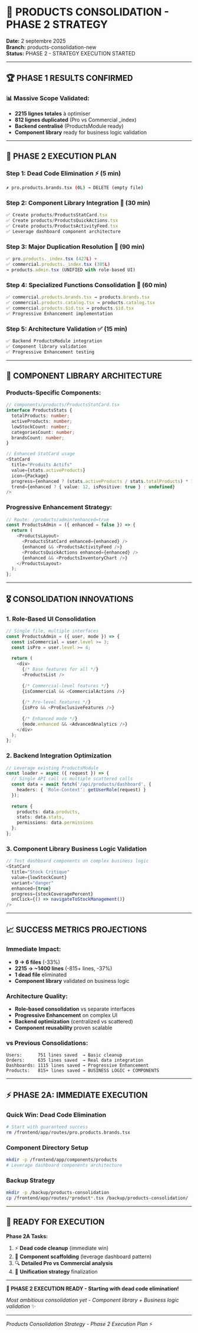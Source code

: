 # 🎯 PRODUCTS CONSOLIDATION - PHASE 2 STRATEGY

**Date:** 2 septembre 2025  
**Branch:** products-consolidation-new  
**Status:** PHASE 2 - STRATEGY EXECUTION STARTED  

---

## 🏆 **PHASE 1 RESULTS CONFIRMED**

### **📊 Massive Scope Validated:**
- **2215 lignes totales** à optimiser
- **812 lignes duplicated** (Pro vs Commercial _index)
- **Backend centralisé** (ProductsModule ready)
- **Component library** ready for business logic validation

---

## 🎯 **PHASE 2 EXECUTION PLAN**

### **Step 1: Dead Code Elimination** ⚡ (5 min)
```bash
✗ pro.products.brands.tsx (0L) → DELETE (empty file)
```

### **Step 2: Component Library Integration** 🧩 (30 min)  
```typescript
✅ Create products/ProductsStatCard.tsx
✅ Create products/ProductsQuickActions.tsx
✅ Create products/ProductsActivityFeed.tsx
✅ Leverage dashboard component architecture
```

### **Step 3: Major Duplication Resolution** 🎯 (90 min)
```typescript
✅ pro.products._index.tsx (427L) + 
✅ commercial.products._index.tsx (385L) 
→ products.admin.tsx (UNIFIED with role-based UI)
```

### **Step 4: Specialized Functions Consolidation** 🔧 (60 min)
```typescript
✅ commercial.products.brands.tsx → products.brands.tsx
✅ commercial.products.catalog.tsx → products.catalog.tsx  
✅ commercial.products.$id.tsx → products.$id.tsx
✅ Progressive Enhancement implementation
```

### **Step 5: Architecture Validation** ✅ (15 min)
```typescript
✅ Backend ProductsModule integration
✅ Component library validation
✅ Progressive Enhancement testing
```

---

## 🧩 **COMPONENT LIBRARY ARCHITECTURE**

### **Products-Specific Components:**
```typescript
// components/products/ProductsStatCard.tsx
interface ProductsStats {
  totalProducts: number;
  activeProducts: number;
  lowStockCount: number;
  categoriesCount: number;
  brandsCount: number;
}

// Enhanced StatCard usage
<StatCard
  title="Produits Actifs"  
  value={stats.activeProducts}
  icon={Package}
  progress={enhanced ? (stats.activeProducts / stats.totalProducts) * 100 : undefined}
  trend={enhanced ? { value: 12, isPositive: true } : undefined}
/>
```

### **Progressive Enhancement Strategy:**
```typescript
// Route: /products/admin?enhanced=true
const ProductsAdmin = ({ enhanced = false }) => {
  return (
    <ProductsLayout>
      <ProductsStatCard enhanced={enhanced} />
      {enhanced && <ProductsActivityFeed />}
      <ProductsQuickActions enhanced={enhanced} />
      {enhanced && <ProductsInventoryChart />}
    </ProductsLayout>
  );
};
```

---

## 🎖️ **CONSOLIDATION INNOVATIONS**

### **1. Role-Based UI Consolidation**
```typescript
// Single file, multiple interfaces
const ProductsAdmin = ({ user, mode }) => {
  const isCommercial = user.level >= 3;
  const isPro = user.level >= 4;
  
  return (
    <div>
      {/* Base features for all */}
      <ProductsList />
      
      {/* Commercial-level features */}
      {isCommercial && <CommercialActions />}
      
      {/* Pro-level features */} 
      {isPro && <ProExclusiveFeatures />}
      
      {/* Enhanced mode */}
      {mode.enhanced && <AdvancedAnalytics />}
    </div>
  );
};
```

### **2. Backend Integration Optimization**
```typescript
// Leverage existing ProductsModule
const loader = async ({ request }) => {
  // Single API call vs multiple scattered calls
  const data = await fetch('/api/products/dashboard', {
    headers: { 'Role-Context': getUserRole(request) }
  });
  
  return {
    products: data.products,
    stats: data.stats,
    permissions: data.permissions
  };
};
```

### **3. Component Library Business Logic Validation**
```typescript
// Test dashboard components on complex business logic
<StatCard 
  title="Stock Critique"
  value={lowStockCount}
  variant="danger"
  enhanced={true}
  progress={stockCoveragePercent}
  onClick={() => navigateToStockManagement()}
/>
```

---

## 📈 **SUCCESS METRICS PROJECTIONS**

### **Immediate Impact:**
- **9 → 6 files** (-33%)
- **2215 → ~1400 lines** (-815+ lines, -37%)  
- **1 dead file** eliminated
- **Component library** validated on business logic

### **Architecture Quality:**
- **Role-based consolidation** vs separate interfaces
- **Progressive Enhancement** on complex UI
- **Backend optimization** (centralized vs scattered)
- **Component reusability** proven scalable

### **vs Previous Consolidations:**
```
Users:      751 lines saved  → Basic cleanup
Orders:     635 lines saved  → Real data integration  
Dashboards: 1115 lines saved → Progressive Enhancement
Products:   815+ lines saved → BUSINESS LOGIC + COMPONENTS
```

---

## ⚡ **PHASE 2A: IMMEDIATE EXECUTION**

### **Quick Win: Dead Code Elimination**
```bash
# Start with guaranteed success
rm /frontend/app/routes/pro.products.brands.tsx
```

### **Component Directory Setup**
```bash
mkdir -p /frontend/app/components/products
# Leverage dashboard components architecture  
```

### **Backup Strategy**
```bash
mkdir -p /backup/products-consolidation  
cp /frontend/app/routes/*product*.tsx /backup/products-consolidation/
```

---

## 🎯 **READY FOR EXECUTION**

**Phase 2A Tasks:**
1. ⚡ **Dead code cleanup** (immediate win)
2. 🧩 **Component scaffolding** (leverage dashboard pattern)
3. 🔍 **Detailed Pro vs Commercial analysis** 
4. 🎯 **Unification strategy** finalization

---

**🚀 PHASE 2 EXECUTION READY - Starting with dead code elimination!**

*Most ambitious consolidation yet - Component library + Business logic validation* ✨

---
*Products Consolidation Strategy - Phase 2 Execution Plan* ⚡
